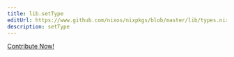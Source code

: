 ```yaml
---
title: lib.setType
editUrl: https://www.github.com/nixos/nixpkgs/blob/master/lib/types.nix#L72C13
description: setType
---
```


<a href="https://www.github.com/nixos/nixpkgs/blob/master/lib/types.nix#L72C13">Contribute Now!</a>
